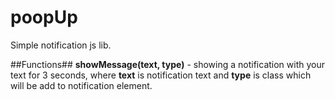 # poopUp
Simple notification js lib.

##Functions##
**showMessage(text, type)** - showing a notification with your text for 3 seconds, where **text** is notification text and **type** is class which will be add to notification element.
